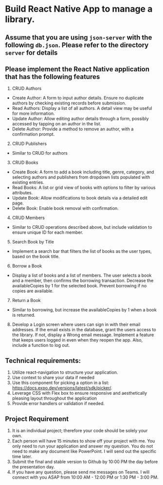 # Build React Native App to manage a library.
## Assume that you are using `json-server` with the following `db.json`. Please refer to the directory `server` for details
## Please implement the React Native application that has the following features
1. CRUD Authors
* Create Author: A form to input author details. Ensure no duplicate authors by checking existing records before submission.
* Read Authors: Display a list of all authors. A detail view may be useful for more information.
* Update Author: Allow editing author details through a form, possibly accessed by tapping on an author in the list.
* Delete Author: Provide a method to remove an author, with a confirmation prompt.
2. CRUD Publishers
* Similar to CRUD for authors
3. CRUD Books
* Create Book: A form to add a book including title, genre, category, and selecting authors and publishers from dropdown lists populated with existing entries.
* Read Books: A list or grid view of books with options to filter by various attributes.
* Update Book: Allow modifications to book details via a detailed edit page.
* Delete Book: Enable book removal with confirmation.
4. CRUD Members
* Similar to CRUD operations described above, but include validation to ensure unique ID for each member.
5. Search Book by Title
* Implement a search bar that filters the list of books as the user types, based on the book title.
6. Borrow a Book
* Display a list of books and a list of members. The user selects a book and a member, then confirms the borrowing transaction. Decrease the availableCopies by 1 for the selected book. Prevent borrowing if no copies are available.
7. Return a Book
* Similar to borrowing, but increase the availableCopies by 1 when a book is returned.
8. Develop a Login screen where users can sign in with their email addresses. If the email exists in the database, grant the users access to the library. If not, display a Wrong email message. Implement a feature that keeps users logged in even when they reopen the app. Also, include a function to log out.

## Technical requirements:
1. Utilize react-navigation to structure your application.
2. Use context to share your data if needed
3. Use this component for picking a option in a list: https://docs.expo.dev/versions/latest/sdk/picker/.
4. Leverage CSS with Flex box to ensure responsive and aesthetically pleasing layout throughout the application
5. Provide error handlers or validation if needed.

## Project Requirement
1. It is an individual project; therefore your code should be solely your own.
2. Each person will have 15 minutes to show off your project with me. You only need to run your application and answer my question. You do not need to make any document like PowerPoint. I will send out the specific time later.
3. Submit the final and stable version to Github by 10:00 PM the day before the presentation day.
4. If you have any question, please send me messages on Teams. I will connect with you ASAP from 10:00 AM - 12:00 PM or 1:30 PM - 3:00 PM.